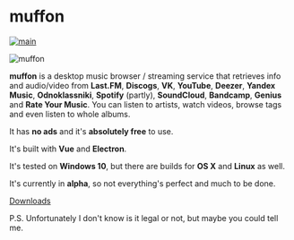 # muffon

[![main](https://github.com/staniel359/muffon/actions/workflows/main.yml/badge.svg?branch=main)](https://github.com/staniel359/muffon/actions/workflows/main.yml)

![muffon](https://i.ibb.co/TrGjg4m/image.png)

**muffon** is a desktop music browser / streaming service that retrieves info and audio/video from **Last.FM**, **Discogs**, **VK**, **YouTube**, **Deezer**, **Yandex Music**, **Odnoklassniki**, **Spotify** (partly), **SoundCloud**, **Bandcamp**, **Genius** and **Rate Your Music**. You can listen to artists, watch videos, browse tags and even listen to whole albums.

It has **no ads** and it's **absolutely free** to use.

It's built with **Vue** and **Electron**.

It's tested on **Windows 10**, but there are builds for **OS X** and **Linux** as well.

It's currently in **alpha**, so not everything's perfect and much to be done.

[Downloads](https://github.com/staniel359/muffon/releases)

P.S. Unfortunately I don't know is it legal or not, but maybe you could tell me. 
